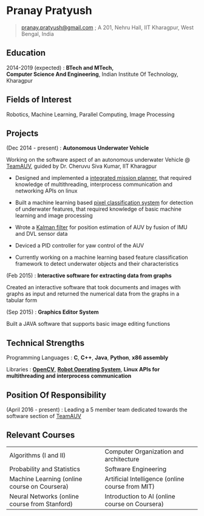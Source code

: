 Pranay Pratyush
============

> <pranay.pratyush@gmail.com>  ; A 201, Nehru Hall, IIT Kharagpur, West Bengal, India


Education
---------

2014-2019 (expected)
:   **BTech and MTech,  
Computer Science And Engineering**, Indian Institute Of Technology, Kharagpur


Fields of Interest
----------

Robotics, Machine Learning, Parallel Computing, Image Processing

Projects
----------

(Dec 2014 - present)
:    **Autonomous Underwater Vehicle**



Working on the software aspect of an autonomous underwater Vehicle @ [TeamAUV](http://auviitkgp.github.io/), guided by Dr. Cheruvu Siva Kumar, IIT Kharagpur

* Designed and implemented a [integrated mission planner](https://github.com/pranaypratyush/kraken_3.0/tree/buoy_detect_temp/vision_stack/buoy_detect/src), that required knowledge of multithreading, interprocess communication and networking APIs on linux

* Built a machine learning based [pixel classification system](https://github.com/pranaypratyush/kraken_3.0/tree/buoy_detect_temp/vision_stack/buoy_detect/vw_detect/src) for detection of underwater features, that required knowledge of basic machine learning and image processing

* Wrote a [Kalman filter](https://github.com/pranaypratyush/kalman_filter/tree/legacy) for position estimation of AUV by fusion of IMU and DVL sensor data

* Deviced a PID controller for yaw control of the AUV

* Currently working on a machine learning based feature classification framework to detect underwater objects and their characteristics

(Feb 2015)
:    **Interactive software for extracting data from graphs**

Created an interactive software that took documents and images with graphs as input
and returned the numerical data from the graphs in a tabular form


(Sep 2015)
:    **Graphics Editor System**


Built a JAVA software that supports basic image editing functions


Technical Strengths
--------------------

Programming Languages : **C**, **C++**, **Java**, **Python**, **x86 assembly**

Libraries : **[OpenCV](http://opencv.org/)**, **[Robot Operating System](http://www.ros.org/)**, **Linux APIs for multithreading and interprocess communication**

Position Of Responsibility
---------------------

(April 2016 - present)
:    Leading a 5 member team dedicated towards the software section of [TeamAUV](http://auviitkgp.github.io/)

Relevant Courses
----------------
|                                               |                                                  |
|-----------------------------------------------|--------------------------------------------------|
| Algorithms (I and II)                         | Computer Organization and architecture           |
| Probability and Statistics                    | Software Engineering                             |
| Machine Learning (online course on Coursera)  | Artificial Intelligence (online course from MIT) |
| Neural Networks (online course from Stanford) | Introduction to AI (online course on Coursera)   |
